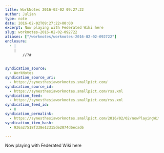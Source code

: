 ```yaml
---
title: WorkNotes 2016-02-02 09:27:22
author: Julian
type: note
date: 2016-02-02T09:27:22+00:00
excerpt: Now playing with Federated Wiki here
slug: worknotes-2016-02-02-092722 
aliases: ["/worknotes/worknotes-2016-02-02-092722"]
enclosure:
  - |
    |
        //?#
        
        
syndication_source:
  - WorkNotes
syndication_source_uri:
  - https://synesthesiaworknotes.smallpict.com/
syndication_source_id:
  - https://synesthesiaworknotes.smallpict.com/rss.xml
syndication_feed:
  - https://synesthesiaworknotes.smallpict.com/rss.xml
syndication_feed_id:
  - 8
syndication_permalink:
  - https://synesthesiaworknotes.smallpict.com/2016/02/02/nowPlayingWithFederatedWikiHere.html
syndication_item_hash:
  - 936a27518f338e12315de2074d6ecad6

---
```

Now playing with Federated Wiki here
